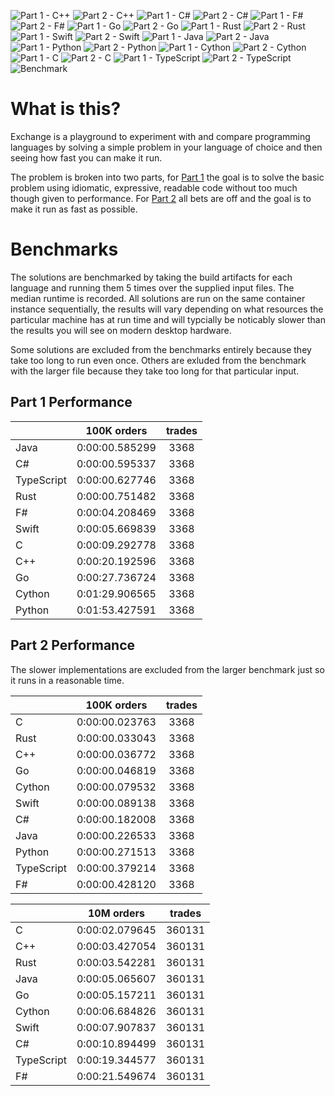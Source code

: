 ![Part 1 - C++](./workflows/Part%201%20-%20C++/badge.svg) ![Part 2 - C++](./workflows/Part%202%20-%20C++/badge.svg) ![Part 1 - C#](./workflows/Part%201%20-%20C%23/badge.svg) ![Part 2 - C#](./workflows/Part%202%20-%20C%23/badge.svg) ![Part 1 - F#](./workflows/Part%201%20-%20F%23/badge.svg) ![Part 2 - F#](./workflows/Part%202%20-%20F%23/badge.svg) ![Part 1 - Go](./workflows/Part%201%20-%20Go/badge.svg) ![Part 2 - Go](./workflows/Part%202%20-%20Go/badge.svg) ![Part 1 - Rust](./workflows/Part%201%20-%20Rust/badge.svg) ![Part 2 - Rust](./workflows/Part%202%20-%20Rust/badge.svg) ![Part 1 - Swift](./workflows/Part%201%20-%20Swift/badge.svg) ![Part 2 - Swift](./workflows/Part%202%20-%20Swift/badge.svg) ![Part 1 - Java](./workflows/Part%201%20-%20Java/badge.svg) ![Part 2 - Java](./workflows/Part%202%20-%20Java/badge.svg) ![Part 1 - Python](./workflows/Part%201%20-%20Python/badge.svg) ![Part 2 - Python](./workflows/Part%202%20-%20Python/badge.svg) ![Part 1 - Cython](./workflows/Part%201%20-%20Cython/badge.svg) ![Part 2 - Cython](./workflows/Part%202%20-%20Cython/badge.svg) ![Part 1 - C](./workflows/Part%201%20-%20C/badge.svg) ![Part 2 - C](./workflows/Part%202%20-%20C/badge.svg) ![Part 1 - TypeScript](./workflows/Part%201%20-%20TypeScript/badge.svg) ![Part 2 - TypeScript](./workflows/Part%202%20-%20TypeScript/badge.svg) ![Benchmark](./workflows/Benchmark/badge.svg) 

# What is this?

Exchange is a playground to experiment with and compare programming languages by solving a simple problem in your language of choice and then seeing how fast you can make it run.

The problem is broken into two parts, for [Part 1](./tree/master/Part%201) the goal is to solve the basic problem using idiomatic, expressive, readable code without too much though given to performance. For [Part 2](./tree/master/Part%202) all bets are off and the goal is to make it run as fast as possible.

# Benchmarks

The solutions are benchmarked by taking the build artifacts for each language and running them 5 times over the supplied input files. The median runtime is recorded. All solutions are run on the same container instance sequentially, the results will vary depending on what resources the particular machine has at run time and will typcially be noticably slower than the results you will see on modern desktop hardware.

Some solutions are excluded from the benchmarks entirely because they take too long to run even once. Others are exluded from the benchmark with the larger file because they take too long for that particular input.

## Part 1 Performance


||100K orders|trades|
-|:-:|:-:|
|Java|0:00:00.585299|3368|
|C#|0:00:00.595337|3368|
|TypeScript|0:00:00.627746|3368|
|Rust|0:00:00.751482|3368|
|F#|0:00:04.208469|3368|
|Swift|0:00:05.669839|3368|
|C|0:00:09.292778|3368|
|C++|0:00:20.192596|3368|
|Go|0:00:27.736724|3368|
|Cython|0:01:29.906565|3368|
|Python|0:01:53.427591|3368|


## Part 2 Performance

The slower implementations are excluded from the larger benchmark just so it runs in a reasonable time.

||100K orders|trades|
-|:-:|:-:|
|C|0:00:00.023763|3368|
|Rust|0:00:00.033043|3368|
|C++|0:00:00.036772|3368|
|Go|0:00:00.046819|3368|
|Cython|0:00:00.079532|3368|
|Swift|0:00:00.089138|3368|
|C#|0:00:00.182008|3368|
|Java|0:00:00.226533|3368|
|Python|0:00:00.271513|3368|
|TypeScript|0:00:00.379214|3368|
|F#|0:00:00.428120|3368|


||10M orders|trades|
-|:-:|:-:|
|C|0:00:02.079645|360131|
|C++|0:00:03.427054|360131|
|Rust|0:00:03.542281|360131|
|Java|0:00:05.065607|360131|
|Go|0:00:05.157211|360131|
|Cython|0:00:06.684826|360131|
|Swift|0:00:07.907837|360131|
|C#|0:00:10.894499|360131|
|TypeScript|0:00:19.344577|360131|
|F#|0:00:21.549674|360131|


